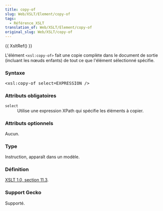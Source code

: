 ```yaml
---
title: copy-of
slug: Web/XSLT/Element/copy-of
tags:
  - Référence_XSLT
translation_of: Web/XSLT/Element/copy-of
original_slug: Web/XSLT/copy-of
---
```

<p>
{{ XsltRef() }}
</p><p>L'élément <code>&lt;xsl:copy-of&gt;</code> fait une copie complète dans le document de sortie (incluant les nœuds enfants) de tout ce que l'élément sélectionné spécifie.
</p>
<h3 id="Syntaxe"> Syntaxe </h3>
<pre class="eval">&lt;xsl:copy-of select=EXPRESSION /&gt;
</pre>
<h3 id="Attributs_obligatoires"> Attributs obligatoires </h3>
<dl><dt><code>select</code>
</dt><dd>Utilise une expression XPath qui spécifie les éléments à copier.
</dd></dl>
<h3 id="Attributs_optionnels"> Attributs optionnels </h3>
<p>Aucun.
</p>
<h3 id="Type"> Type </h3>
<p>Instruction, apparaît dans un modèle.
</p>
<h3 id="D.C3.A9finition"> Définition </h3>
<p><a href="http://www.w3.org/TR/xslt#copy-of">XSLT 1.0, section 11.3</a>.
</p>
<h3 id="Support_Gecko"> Support Gecko </h3>
<p>Supporté.
</p>